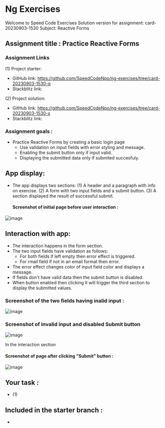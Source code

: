 # Ng Exercises

Welcome to Speed Code Exercises
Solution version for assignment: card-20230903-1530
Subject: Reactive Forms

## Assignment title : Practice Reactive Forms

### Assignment Links

(1) Project starter:

- GitHub link: https://github.com/SpeedCodeNpo/ng-exercises/tree/card-20230903-1530-q
- Stackblitz link:

(2) Project solution:

- GitHub link: https://github.com/SpeedCodeNpo/ng-exercises/tree/card-20230903-1530-s
- Stackblitz link:

### Assignment goals :

- Practice Reactive Forms by creating a basic login page
  - Use validation on input fields with error styling and message.
  - Enabling the submit button only if input valid.
  - Displaying the submitted data only if submited succesfuly.

## App display:

- The app displays two sections:
  (1) A header and a paragraph with info on exercise.
  (2) A form with two input fields and a submit button.
  (3) A section displayed the result of successful submit.

  #### Screenshot of initial page before user interaction :
![image](https://github.com/SpeedCodeNpo/ng-exercises/assets/132397719/060c04cd-ec3b-4e52-91b8-001f86051471)

## Interaction with app:
- The interaction happens in the form section.
- The two input fields have validation as follows:
  - For both fields if left empty then error effect is triggered.
  - For rmail field if not in an email format then error.
- The error effect changes color of input field color and displays a message.
- If fields don't have valid data then the submit button is disabled.
- When button enabled then clicking it will trigger the third section to display the submitted values.

### Screenshot of the two fields having inalid input :
![image](https://github.com/SpeedCodeNpo/ng-exercises/assets/132397719/6a134194-9dda-4bb8-af3b-ab9d4685b808)



### Screenshot of invalid input and disabled Submit button
![image](https://github.com/SpeedCodeNpo/ng-exercises/assets/132397719/a0b423a8-9954-458b-86c7-93443f29c2fd)

In the interaction section 

#### Screenshot of page after clicking "Submit" button :
![image](https://github.com/SpeedCodeNpo/ng-exercises/assets/132397719/7f200763-1064-4405-ae83-438915de6005)


## Your task :
- (1) 

## Included in the starter branch :

- 

